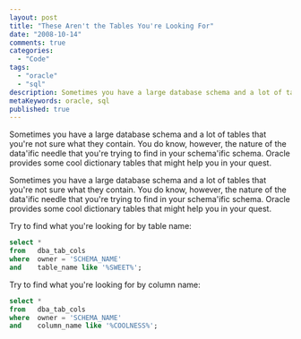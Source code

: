 ```yaml
---
layout: post
title: "These Aren't the Tables You're Looking For"
date: "2008-10-14"
comments: true
categories:
  - "Code"
tags:
  - "oracle"
  - "sql"
description: Sometimes you have a large database schema and a lot of tables that you're not sure what they contain.  You do know, however, the nature of the data'ific ne
metaKeywords: oracle, sql
published: true
---
```


Sometimes you have a large database schema and a lot of tables that you're not sure what they contain.  You do know, however, the nature of the data'ific needle that you're trying to find in your schema'ific schema.  Oracle provides some cool dictionary tables that might help you in your quest.

<!--more-->

Sometimes you have a large database schema and a lot of tables that you're not sure what they contain.  You do know, however, the nature of the data'ific needle that you're trying to find in your schema'ific schema.  Oracle provides some cool dictionary tables that might help you in your quest.

Try to find what you're looking for by table name: 

```sql
select *
from   dba_tab_cols
where  owner = 'SCHEMA_NAME'
and    table_name like '%SWEET%';
```

Try to find what you're looking for by column name:

```sql
select *
from   dba_tab_cols
where  owner = 'SCHEMA_NAME'
and    column_name like '%COOLNESS%';
```

  
